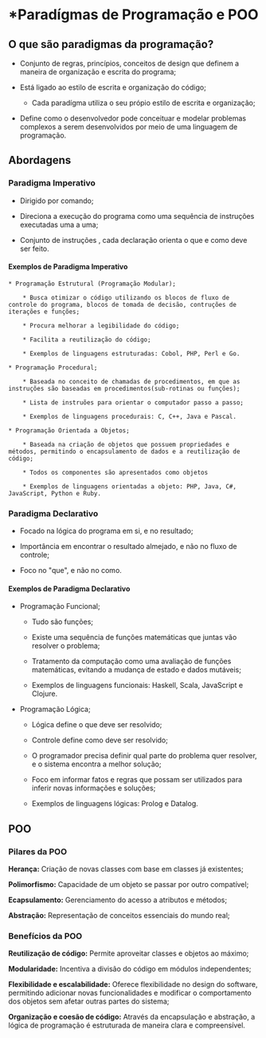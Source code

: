 # ***Paradígmas de Programação e POO**

## O que são paradigmas da programação?

* Conjunto de regras, princípios, conceitos de design que definem a maneira de organização e escrita do programa;

* Está ligado ao estilo de escrita e organização do código;

  * Cada paradígma utiliza o seu própio estilo de escrita e organização;

* Define como o desenvolvedor pode conceituar e modelar problemas complexos a serem desenvolvidos por meio de uma linguagem de programação.

## Abordagens

### Paradigma Imperativo

* Dirigido por comando;

* Direciona a execução do programa como uma sequência de instruções executadas uma a uma;

* Conjunto de instruções , cada declaração orienta o que e como deve ser feito.

#### Exemplos de Paradigma Imperativo

    * Programação Estrutural (Programação Modular);
    
        * Busca otimizar o código utilizando os blocos de fluxo de controle do programa, blocos de tomada de decisão, contruções de iterações e funções;

        * Procura melhorar a legibilidade do código;

        * Facilita a reutilização do código;

        * Exemplos de linguagens estruturadas: Cobol, PHP, Perl e Go.

    * Programação Procedural;

        * Baseada no conceito de chamadas de procedimentos, em que as instruções são baseadas em procedimentos(sub-rotinas ou funções);

        * Lista de instruões para orientar o computador passo a passo;

        * Exemplos de linguagens procedurais: C, C++, Java e Pascal.

    * Programação Orientada a Objetos;

        * Baseada na criação de objetos que possuem propriedades e métodos, permitindo o encapsulamento de dados e a reutilização de código;

        * Todos os componentes são apresentados como objetos

        * Exemplos de linguagens orientadas a objeto: PHP, Java, C#, JavaScript, Python e Ruby.

### Paradigma Declarativo

* Focado na lógica do programa em si, e no resultado;

* Importância em encontrar o resultado almejado, e não no fluxo de controle;

* Foco no "que", e não no como.

#### Exemplos de Paradigma Declarativo

* Programação Funcional;

  * Tudo são funções;

  * Existe uma sequência de funções matemáticas que juntas vão resolver o problema;

  * Tratamento da computação como uma avaliação de funções matemáticas, evitando a mudança de estado e dados mutáveis;

  * Exemplos de linguagens funcionais: Haskell, Scala, JavaScript e Clojure.

* Programação Lógica;
  * Lógica define o que deve ser resolvido;

  * Controle define como deve ser resolvido;

  * O programador precisa definir qual parte do problema quer resolver, e o sistema encontra a melhor solução;

  * Foco em informar fatos e regras que possam ser utilizados para inferir novas informações e soluções;

  * Exemplos de linguagens lógicas: Prolog e Datalog.

## POO

### Pilares da POO

**Herança:** Criação de novas classes com base em classes já existentes;

**Polimorfismo:** Capacidade de um objeto se passar por outro compatível;

**Ecapsulamento:** Gerenciamento do acesso a atributos e métodos;

**Abstração:** Representação de conceitos essenciais do mundo real;

### Benefícios da POO

**Reutilização de código:** Permite aproveitar classes e objetos ao máximo;

**Modularidade:** Incentiva a divisão do código em módulos independentes;

**Flexibilidade e escalabilidade:** Oferece flexibilidade no design do software, permitindo adicionar novas funcionalidades e modificar o comportamento dos objetos sem afetar outras partes do sistema;

**Organização e coesão de código:** Através da encapsulação e abstração, a lógica de programação é estruturada de maneira clara e compreensível.
